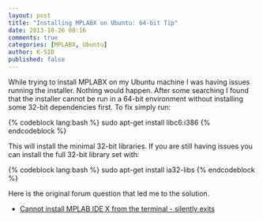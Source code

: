 ```yaml
---
layout: post
title: "Installing MPLABX on Ubuntu: 64-bit Tip"
date: 2013-10-26 00:16
comments: true
categories: [MPLABX, Ubuntu]
author: K-SID
published: false
---
```


While trying to install MPLABX on my Ubuntu machine I was having issues running the installer. Nothing would happen. After some searching I found that the installer cannot be run in a 64-bit environment without installing some 32-bit dependencies first. To fix simply run:

{% codeblock lang:bash %}
sudo apt-get install libc6:i386
{% endcodeblock %}

This will install the minimal 32-bit libraries. If you are still having issues you can install the full 32-bit library set with:

{% codeblock lang:bash %}
sudo apt-get install ia32-libs
{% endcodeblock %}

Here is the original forum question that led me to the solution.

  *  [Cannot install MPLAB IDE X from the terminal - silently exits][article_link]

[article_link]: http://askubuntu.com/questions/145716/cannot-install-mplab-ide-x-from-the-terminal-silently-exits